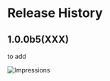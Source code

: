 # Release History

## 1.0.0b5(XXX)
to add

![Impressions](https://azure-sdk-impressions.azurewebsites.net/api/impressions/azure-sdk-for-python/sdk/eventhub/azure-eventhubs-checkpointstoreblob/HISTORY.png)